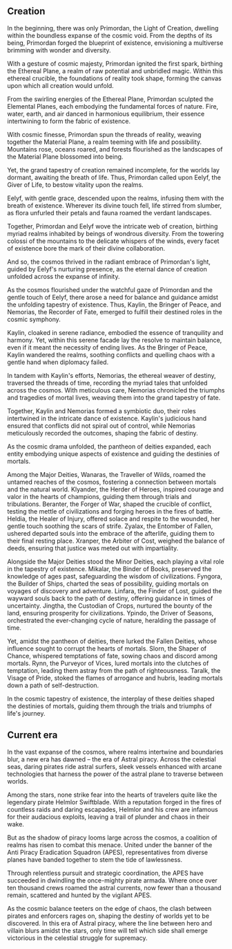 
## Creation
In the beginning, there was only Primordan, the Light of Creation, dwelling within the boundless expanse of the cosmic void. From the depths of its being, Primordan forged the blueprint of existence, envisioning a multiverse brimming with wonder and diversity.

With a gesture of cosmic majesty, Primordan ignited the first spark, birthing the Ethereal Plane, a realm of raw potential and unbridled magic. Within this ethereal crucible, the foundations of reality took shape, forming the canvas upon which all creation would unfold.

From the swirling energies of the Ethereal Plane, Primordan sculpted the Elemental Planes, each embodying the fundamental forces of nature. Fire, water, earth, and air danced in harmonious equilibrium, their essence intertwining to form the fabric of existence.

With cosmic finesse, Primordan spun the threads of reality, weaving together the Material Plane, a realm teeming with life and possibility. Mountains rose, oceans roared, and forests flourished as the landscapes of the Material Plane blossomed into being.

Yet, the grand tapestry of creation remained incomplete, for the worlds lay dormant, awaiting the breath of life. Thus, Primordan called upon Eelyf, the Giver of Life, to bestow vitality upon the realms.

Eelyf, with gentle grace, descended upon the realms, infusing them with the breath of existence. Wherever its divine touch fell, life stirred from slumber, as flora unfurled their petals and fauna roamed the verdant landscapes.

Together, Primordan and Eelyf wove the intricate web of creation, birthing myriad realms inhabited by beings of wondrous diversity. From the towering colossi of the mountains to the delicate whispers of the winds, every facet of existence bore the mark of their divine collaboration.

And so, the cosmos thrived in the radiant embrace of Primordan's light, guided by Eelyf's nurturing presence, as the eternal dance of creation unfolded across the expanse of infinity.

As the cosmos flourished under the watchful gaze of Primordan and the gentle touch of Eelyf, there arose a need for balance and guidance amidst the unfolding tapestry of existence. Thus, Kaylin, the Bringer of Peace, and Nemorias, the Recorder of Fate, emerged to fulfill their destined roles in the cosmic symphony.

Kaylin, cloaked in serene radiance, embodied the essence of tranquility and harmony. Yet, within this serene facade lay the resolve to maintain balance, even if it meant the necessity of ending lives. As the Bringer of Peace, Kaylin wandered the realms, soothing conflicts and quelling chaos with a gentle hand when diplomacy failed.

In tandem with Kaylin's efforts, Nemorias, the ethereal weaver of destiny, traversed the threads of time, recording the myriad tales that unfolded across the cosmos. With meticulous care, Nemorias chronicled the triumphs and tragedies of mortal lives, weaving them into the grand tapestry of fate.

Together, Kaylin and Nemorias formed a symbiotic duo, their roles intertwined in the intricate dance of existence. Kaylin's judicious hand ensured that conflicts did not spiral out of control, while Nemorias meticulously recorded the outcomes, shaping the fabric of destiny.

As the cosmic drama unfolded, the pantheon of deities expanded, each entity embodying unique aspects of existence and guiding the destinies of mortals.

Among the Major Deities, Wanaras, the Traveller of Wilds, roamed the untamed reaches of the cosmos, fostering a connection between mortals and the natural world. Klyander, the Herder of Heroes, inspired courage and valor in the hearts of champions, guiding them through trials and tribulations. Beranter, the Forger of War, shaped the crucible of conflict, testing the mettle of civilizations and forging heroes in the fires of battle. Heldia, the Healer of Injury, offered solace and respite to the wounded, her gentle touch soothing the scars of strife. Zyalax, the Entomber of Fallen, ushered departed souls into the embrace of the afterlife, guiding them to their final resting place. Xranper, the Arbiter of Cost, weighed the balance of deeds, ensuring that justice was meted out with impartiality.

Alongside the Major Deities stood the Minor Deities, each playing a vital role in the tapestry of existence. Mikalar, the Binder of Books, preserved the knowledge of ages past, safeguarding the wisdom of civilizations. Fyngora, the Builder of Ships, charted the seas of possibility, guiding mortals on voyages of discovery and adventure. Linfara, the Finder of Lost, guided the wayward souls back to the path of destiny, offering guidance in times of uncertainty. Jingtha, the Custodian of Crops, nurtured the bounty of the land, ensuring prosperity for civilizations. Ypindo, the Driver of Seasons, orchestrated the ever-changing cycle of nature, heralding the passage of time.

Yet, amidst the pantheon of deities, there lurked the Fallen Deities, whose influence sought to corrupt the hearts of mortals. Slorn, the Shaper of Chance, whispered temptations of fate, sowing chaos and discord among mortals. Rynn, the Purveyor of Vices, lured mortals into the clutches of temptation, leading them astray from the path of righteousness. Taralk, the Visage of Pride, stoked the flames of arrogance and hubris, leading mortals down a path of self-destruction.

In the cosmic tapestry of existence, the interplay of these deities shaped the destinies of mortals, guiding them through the trials and triumphs of life's journey.

## Current era

  
In the vast expanse of the cosmos, where realms intertwine and boundaries blur, a new era has dawned – the era of Astral piracy. Across the celestial seas, daring pirates ride astral surfers, sleek vessels enhanced with arcane technologies that harness the power of the astral plane to traverse between worlds.

Among the stars, none strike fear into the hearts of travelers quite like the legendary pirate Helmlor Swiftblade. With a reputation forged in the fires of countless raids and daring escapades, Helmlor and his crew are infamous for their audacious exploits, leaving a trail of plunder and chaos in their wake.

But as the shadow of piracy looms large across the cosmos, a coalition of realms has risen to combat this menace. United under the banner of the Anti Piracy Eradication Squadron (APES), representatives from diverse planes have banded together to stem the tide of lawlessness.

Through relentless pursuit and strategic coordination, the APES have succeeded in dwindling the once-mighty pirate armada. Where once over ten thousand crews roamed the astral currents, now fewer than a thousand remain, scattered and hunted by the vigilant APES.

As the cosmic balance teeters on the edge of chaos, the clash between pirates and enforcers rages on, shaping the destiny of worlds yet to be discovered. In this era of Astral piracy, where the line between hero and villain blurs amidst the stars, only time will tell which side shall emerge victorious in the celestial struggle for supremacy.